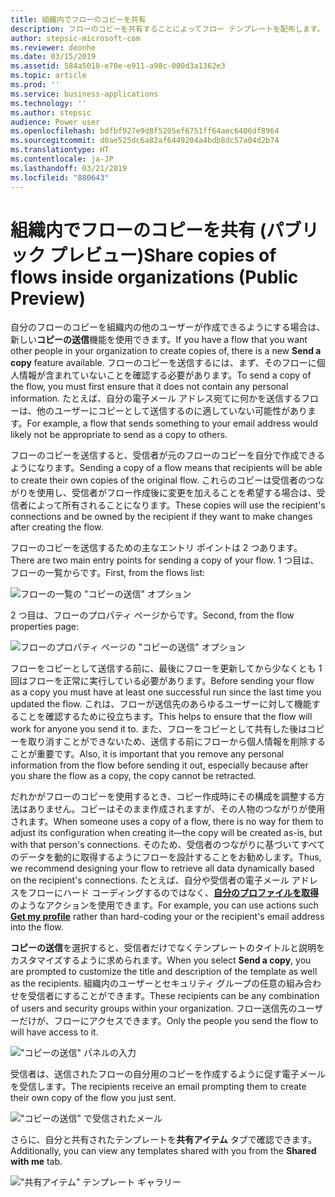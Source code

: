 ```yaml
---
title: 組織内でフローのコピーを共有
description: フローのコピーを共有することによってフロー テンプレートを配布します。
author: stepsic-microsoft-com
ms.reviewer: deonhe
ms.date: 03/15/2019
ms.assetid: 584a5018-e70e-e911-a98c-000d3a1362e3
ms.topic: article
ms.prod: ''
ms.service: business-applications
ms.technology: ''
ms.author: stepsic
audience: Power user
ms.openlocfilehash: bdfbf927e9d8f5205ef6751ff64aec6406df8964
ms.sourcegitcommit: d0ae525dc6a82af6449204a4bdb8dc57a04d2b74
ms.translationtype: HT
ms.contentlocale: ja-JP
ms.lasthandoff: 03/21/2019
ms.locfileid: "880643"
---
```

# <a name="share-copies-of-flows-inside-organizations-public-preview"></a><span data-ttu-id="eec6f-103">組織内でフローのコピーを共有 (パブリック プレビュー)</span><span class="sxs-lookup"><span data-stu-id="eec6f-103">Share copies of flows inside organizations (Public Preview)</span></span>




<span data-ttu-id="eec6f-104">自分のフローのコピーを組織内の他のユーザーが作成できるようにする場合は、新しい**コピーの送信**機能を使用できます。</span><span class="sxs-lookup"><span data-stu-id="eec6f-104">If you have a flow that you want other people in your organization to create copies of, there is a new **Send a copy** feature available.</span></span> <span data-ttu-id="eec6f-105">フローのコピーを送信するには、まず、そのフローに個人情報が含まれていないことを確認する必要があります。</span><span class="sxs-lookup"><span data-stu-id="eec6f-105">To send a copy of the flow, you must first ensure that it does not contain any personal information.</span></span> <span data-ttu-id="eec6f-106">たとえば、自分の電子メール アドレス宛てに何かを送信するフローは、他のユーザーにコピーとして送信するのに適していない可能性があります。</span><span class="sxs-lookup"><span data-stu-id="eec6f-106">For example, a flow that sends something to your email address would likely not be appropriate to send as a copy to others.</span></span>

<span data-ttu-id="eec6f-107">フローのコピーを送信すると、受信者が元のフローのコピーを自分で作成できるようになります。</span><span class="sxs-lookup"><span data-stu-id="eec6f-107">Sending a copy of a flow means that recipients will be able to create their own copies of the original flow.</span></span> <span data-ttu-id="eec6f-108">これらのコピーは受信者のつながりを使用し、受信者がフロー作成後に変更を加えることを希望する場合は、受信者によって所有されることになります。</span><span class="sxs-lookup"><span data-stu-id="eec6f-108">These copies will use the recipient's connections and be owned by the recipient if they want to make changes after creating the flow.</span></span>

<span data-ttu-id="eec6f-109">フローのコピーを送信するための主なエントリ ポイントは 2 つあります。</span><span class="sxs-lookup"><span data-stu-id="eec6f-109">There are two main entry points for sending a copy of your flow.</span></span> <span data-ttu-id="eec6f-110">1 つ目は、フローの一覧からです。</span><span class="sxs-lookup"><span data-stu-id="eec6f-110">First, from the flows list:</span></span>

![フローの一覧の "コピーの送信" オプション](media/send_a_copy_from_flow_list.png)

<span data-ttu-id="eec6f-112">2 つ目は、フローのプロパティ ページからです。</span><span class="sxs-lookup"><span data-stu-id="eec6f-112">Second, from the flow properties page:</span></span>

![フローのプロパティ ページの "コピーの送信" オプション](media/send_a_copy_from_flow_properties.png)

<span data-ttu-id="eec6f-114">フローをコピーとして送信する前に、最後にフローを更新してから少なくとも 1 回はフローを正常に実行している必要があります。</span><span class="sxs-lookup"><span data-stu-id="eec6f-114">Before sending your flow as a copy you must have at least one successful run since the last time you updated the flow.</span></span> <span data-ttu-id="eec6f-115">これは、フローが送信先のあらゆるユーザーに対して機能することを確認するために役立ちます。</span><span class="sxs-lookup"><span data-stu-id="eec6f-115">This helps to ensure that the flow will work for anyone you send it to.</span></span> <span data-ttu-id="eec6f-116">また、フローをコピーとして共有した後はコピーを取り消すことができないため、送信する前にフローから個人情報を削除することが重要です。</span><span class="sxs-lookup"><span data-stu-id="eec6f-116">Also, it is important that you remove any personal information from the flow before sending it out, especially because after you share the flow as a copy, the copy cannot be retracted.</span></span>

<span data-ttu-id="eec6f-117">だれかがフローのコピーを使用するとき、コピー作成時にその構成を調整する方法はありません。コピーはそのまま作成されますが、その人物のつながりが使用されます。</span><span class="sxs-lookup"><span data-stu-id="eec6f-117">When someone uses a copy of a flow, there is no way for them to adjust its configuration when creating it—the copy will be created as-is, but with that person's connections.</span></span> <span data-ttu-id="eec6f-118">そのため、受信者のつながりに基づいてすべてのデータを動的に取得するようにフローを設計することをお勧めします。</span><span class="sxs-lookup"><span data-stu-id="eec6f-118">Thus, we recommend designing your flow to retrieve all data dynamically based on the recipient's connections.</span></span> <span data-ttu-id="eec6f-119">たとえば、自分や受信者の電子メール アドレスをフローにハード コーディングするのではなく、**[自分のプロファイルを取得](https://docs.microsoft.com/connectors/office365users/#get-my-profile--v2-)** のようなアクションを使用できます。</span><span class="sxs-lookup"><span data-stu-id="eec6f-119">For example, you can use actions such **[Get my profile](https://docs.microsoft.com/connectors/office365users/#get-my-profile--v2-)** rather than hard-coding your or the recipient's email address into the flow.</span></span>

<span data-ttu-id="eec6f-120">**コピーの送信**を選択すると、受信者だけでなくテンプレートのタイトルと説明をカスタマイズするように求められます。</span><span class="sxs-lookup"><span data-stu-id="eec6f-120">When you select **Send a copy**, you are prompted to customize the title and description of the template as well as the recipients.</span></span> <span data-ttu-id="eec6f-121">組織内のユーザーとセキュリティ グループの任意の組み合わせを受信者にすることができます。</span><span class="sxs-lookup"><span data-stu-id="eec6f-121">These recipients can be any combination of users and security groups within your organization.</span></span> <span data-ttu-id="eec6f-122">フロー送信先のユーザーだけが、フローにアクセスできます。</span><span class="sxs-lookup"><span data-stu-id="eec6f-122">Only the people you send the flow to will have access to it.</span></span>

!["コピーの送信" パネルの入力](media/send_a_copy_panel.png)

<span data-ttu-id="eec6f-124">受信者は、送信されたフローの自分用のコピーを作成するように促す電子メールを受信します。</span><span class="sxs-lookup"><span data-stu-id="eec6f-124">The recipients receive an email prompting them to create their own copy of the flow you just sent.</span></span>

!["コピーの送信" で受信されたメール](media/send_a_copy_email.png)

<span data-ttu-id="eec6f-126">さらに、自分と共有されたテンプレートを**共有アイテム** タブで確認できます。</span><span class="sxs-lookup"><span data-stu-id="eec6f-126">Additionally, you can view any templates shared with you from the **Shared with me** tab.</span></span>

!["共有アイテム" テンプレート ギャラリー](media/send_a_copy_shared_with_me.png)